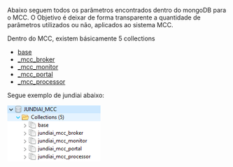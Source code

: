 Abaixo seguem todos os parâmetros encontrados dentro do mongoDB para o MCC.
O Objetivo é deixar de forma transparente a quantidade de parâmetros utilizados ou não, aplicados ao sistema MCC.

Dentro do MCC, existem básicamente 5 collections

- [base](/MCC-%2D-Mercury-Cloud-Center/5.-Parâmetros-gerais-do-mongo-DB/5.1-Mongo-DB-%2D-base)
- [<projeto>_mcc_broker](/MCC-%2D-Mercury-Cloud-Center/5.-Parâmetros-gerais-do-mongo-DB/5.2-Mongo-DB-%2D-mcc_broker)
- [<projeto>_mcc_monitor](/MCC-%2D-Mercury-Cloud-Center/5.-Parâmetros-gerais-do-mongo-DB/5.3-Mongo-DB-%2D-mcc_monitor)
- [<projeto>_mcc_portal](/MCC-%2D-Mercury-Cloud-Center/5.-Parâmetros-gerais-do-mongo-DB/5.4-Mongo-DB-%2D-mcc_portal)
- [<projeto>_mcc_processor](/MCC-%2D-Mercury-Cloud-Center/5.-Parâmetros-gerais-do-mongo-DB/5.5-Mongo-DB-%2D-mcc_processor)

Segue exemplo de jundiai abaixo:

![image.png](/.attachments/image-5d61f0a1-3a1e-457b-98ba-1d5bc606527c.png)
<br><br>

